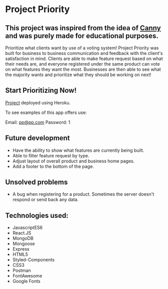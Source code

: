 # Project Priority
## This project was inspired from the idea of [Canny](https://canny.io/) and was purely made for educational purposes.
Prioritize what clients want by use of a voting system! Project Priority was built for business to business communication and feedback with the client's satisfaction in mind. Clients are able to make feature request based on what their needs are, and everyone registered under the same product can vote on what features they want the most. Businesses are then able to see what the majority wants and prioritize what they should be working on next!  

## Start Prioritizing Now!
[Project](https://projectpriority.herokuapp.com/) deployed using Heroku.

To see examples of this app offers use:

Email: pp@pp.com
Password: 1


## Future development
* Have the ability to show what features are currently being built.
* Able to filter feature request by type.
* Adjust layout of overall product and business home pages.
* Add a footer to the bottom of the page.


## Unsolved problems

* A bug when registering for a product. Sometimes the server doesn't respond or send back any data.


## Technologies used:
* JavascriptES6
* React.JS
* MongoDB
* Mongoose
* Express
* HTML5
* Styled-Components
* CSS3
* Postman
* FontAwesome
* Google Fonts

